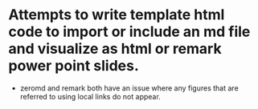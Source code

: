 # Attempts to write template html code to import or include an md file and visualize as html or remark power point slides.

* zeromd and remark both have an issue where any figures that are referred to using local links do not appear.
